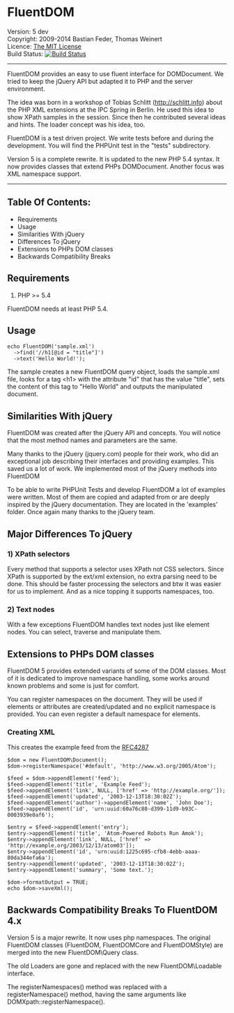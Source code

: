 # FluentDOM

  Version: 5 dev <br />
  Copyright: 2009-2014 Bastian Feder, Thomas Weinert <br />
  Licence: [The MIT License](http://www.opensource.org/licenses/mit-license.php) <br />
  Build Status: [![Build Status](https://travis-ci.org/FluentDOM/FluentDOM.svg?branch=master)](https://travis-ci.org/FluentDOM/FluentDOM) <br />

--------------------------------------------------------------------------------

FluentDOM provides an easy to use fluent interface for DOMDocument. We tried to
keep the jQuery API but adapted it to PHP and the server environment.

The idea was born in a workshop of Tobias Schlitt (http://schlitt.info) about
the PHP XML extensions at the IPC Spring in Berlin. He used this idea to show
XPath samples in the session. Since then he contributed several ideas and hints.
The loader concept was his idea, too.

FluentDOM is a test driven project. We write tests before and during the
development. You will find the PHPUnit test in the "tests" subdirectory.

Version 5 is a complete rewrite. It is updated to the new PHP 5.4 syntax. It
now provides classes that extend PHPs DOMDocument. Another focus was
XML namespace support.

--------------------------------------------------------------------------------

## Table Of Contents:
* Requirements
* Usage
* Similarities With jQuery
* Differences To jQuery
* Extensions to PHPs DOM classes
* Backwards Compatibility Breaks

## Requirements

1) PHP >= 5.4

FluentDOM needs at least PHP 5.4.

## Usage

    echo FluentDOM('sample.xml')
      ->find('//h1[@id = "title"]')
      ->text('Hello World!');

The sample creates a new FluentDOM query object, loads the sample.xml file,
looks for a tag &lt;h1> with the attribute "id" that has the value "title",
sets the content of this tag to "Hello World" and outputs the manipulated
document.

## Similarities With jQuery

FluentDOM was created after the jQuery API and concepts. You will notice that
the most method names and parameters are the same.

Many thanks to the jQuery (jquery.com) people for their work, who did an
exceptional job describing their interfaces and providing examples. This saved
us a lot of work. We implemented most of the jQuery methods into FluentDOM

To be able to write PHPUnit Tests and develop FluentDOM a lot of examples were
written. Most of them are copied and adapted from or are deeply inspired by the
jQuery documentation. They are located in the 'examples' folder.
Once again many thanks to the jQuery team.

## Major Differences To jQuery

### 1) XPath selectors

Every method that supports a selector uses XPath not CSS selectors. Since XPath
is supported by the ext/xml extension, no extra parsing need to be
done. This should be faster processing the selectors and btw it was easier for
us to implement. And as a nice topping it supports namespaces, too.

### 2) Text nodes

With a few exceptions FluentDOM handles text nodes just like element nodes.
You can select, traverse and manipulate them.

## Extensions to PHPs DOM classes

FluentDOM 5 provides extended variants of some of the DOM classes. Most of
it is dedicated to improve namespace handling, some works around known problems
and some is just for comfort.

You can register namespaces on the document. They will be used if elements
or attributes are created/updated and no explicit namespace is provided. You can
even register a default namespace for elements.

### Creating XML

This creates the example feed from the [RFC4287](http://tools.ietf.org/html/rfc4287#section-1.1)

    $dom = new FluentDOM\Document();
    $dom->registerNamespace('#default', 'http://www.w3.org/2005/Atom');

    $feed = $dom->appendElement('feed');
    $feed->appendElement('title', 'Example Feed');
    $feed->appendElement('link', NULL, ['href' => 'http://example.org/']);
    $feed->appendElement('updated', '2003-12-13T18:30:02Z');
    $feed->appendElement('author')->appendElement('name', 'John Doe');
    $feed->appendElement('id', 'urn:uuid:60a76c80-d399-11d9-b93C-0003939e0af6');

    $entry = $feed->appendElement('entry');
    $entry->appendElement('title', 'Atom-Powered Robots Run Amok');
    $entry->appendElement('link', NULL, ['href' => 'http://example.org/2003/12/13/atom03']);
    $entry->appendElement('id', 'urn:uuid:1225c695-cfb8-4ebb-aaaa-80da344efa6a');
    $entry->appendElement('updated', '2003-12-13T18:30:02Z');
    $entry->appendElement('summary', 'Some text.');

    $dom->formatOutput = TRUE;
    echo $dom->saveXml();

## Backwards Compatibility Breaks To FluentDOM 4.x

Version 5 is a major rewrite. It now uses php namespaces. The original FluentDOM
classes (FluentDOM, FluentDOMCore and FluentDOMStyle) are merged into the new
FluentDOM\Query class.

The old Loaders are gone and replaced with the new FluentDOM\Loadable interface.

The registerNamespaces() method was replaced with a registerNamespace() method,
having the same arguments like DOMXpath::registerNamespace().
